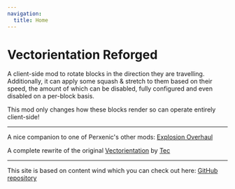 ```yaml
---
navigation:
  title: Home
---
```


# Vectorientation Reforged

A client-side mod to rotate blocks in the direction they are travelling. Additionally, it can apply some squash & stretch to them based on their speed, the amount of which can be disabled, fully configured and even disabled on a per-block basis.

This mod only changes how these blocks render so can operate entirely client-side!

---

A nice companion to one of Perxenic's other mods: [Explosion Overhaul](https://modrinth.com/mod/explosionoverhaul)

A complete rewrite of the original [Vectorientation](https://modrinth.com/mod/vectorientation) by [Tec](https://modrinth.com/user/Tec)

---

This site is based on content wind which you can check out here: [GitHub repository](https://github.com/Atinux/content-wind)
